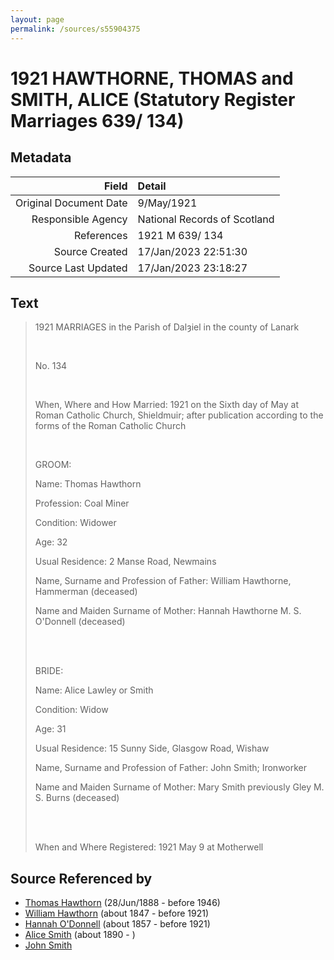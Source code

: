 ```yaml
---
layout: page
permalink: /sources/s55904375
---
```


# 1921 HAWTHORNE, THOMAS and SMITH, ALICE (Statutory Register Marriages 639/ 134)

## Metadata

Field | Detail
---:|:---
Original Document Date | 9/May/1921
Responsible Agency | National Records of Scotland
References | 1921 M 639/ 134
Source Created | 17/Jan/2023 22:51:30
Source Last Updated | 17/Jan/2023 23:18:27

## Text

> 1921 MARRIAGES in the Parish of Dalȝiel in the county of Lanark
>
> <br/>
>
> No. 134
>
> <br/>
>
> When, Where and How Married: 1921 on the Sixth day of May at Roman Catholic Church, Shieldmuir; after publication according to the forms of the Roman Catholic Church
>
> <br/>
>
> GROOM:
>
> Name: Thomas Hawthorn
>
> Profession: Coal Miner
>
> Condition: Widower
>
> Age: 32
>
> Usual Residence: 2 Manse Road, Newmains
>
> Name, Surname and Profession of Father: William Hawthorne, Hammerman (deceased)
>
> Name and Maiden Surname of Mother: Hannah Hawthorne M. S. O'Donnell (deceased)
>
> <br/>
>
> <br/>
>
> BRIDE:
>
> Name: Alice Lawley or Smith
>
> Condition: Widow
>
> Age: 31
>
> Usual Residence: 15 Sunny Side, Glasgow Road, Wishaw
>
> Name, Surname and Profession of Father: John Smith; Ironworker
>
> Name and Maiden Surname of Mother: Mary Smith previously Gley M. S. Burns (deceased)
>
> <br/>
>
> <br/>
>
> When and Where Registered: 1921 May 9 at Motherwell
>

## Source Referenced by

* [Thomas Hawthorn](../people/@30039040@-thomas-hawthorn-b1888-6-28-d1946.md) (28/Jun/1888 - before 1946)
* [William Hawthorn](../people/@92463484@-william-hawthorn-b1847-d1921.md) (about 1847 - before 1921)
* [Hannah O'Donnell](../people/@64641527@-hannah-o'donnell-b1857-d1921.md) (about 1857 - before 1921)
* [Alice Smith](../people/@30782592@-alice-smith-b1890-d.md) (about 1890 - )
* [John Smith](../people/@64841197@-john-smith-b-d.md)
